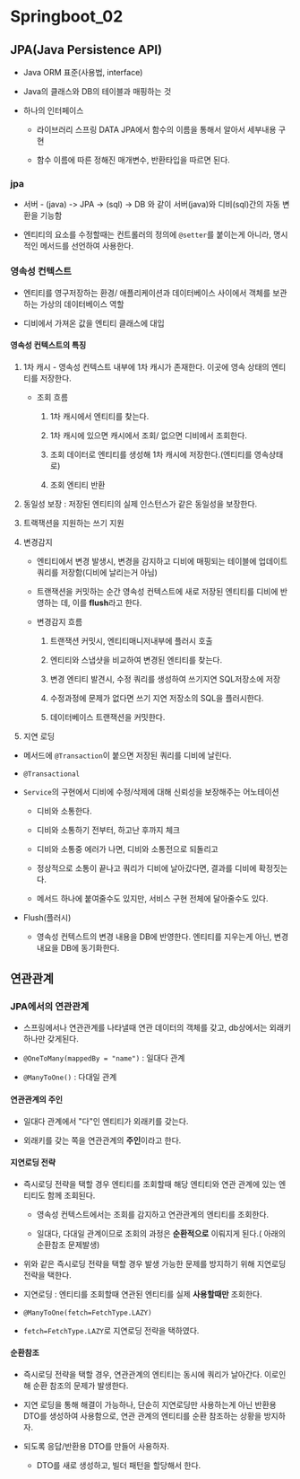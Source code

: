 # Springboot_02

## JPA(Java Persistence API)

- Java ORM 표준(사용법, interface)

- Java의 클래스와 DB의 테이블과 매핑하는 것 

- 하나의 인터페이스
  
  - 라이브러리 스프링 DATA JPA에서  함수의 이름을 통해서 알아서 세부내용 구현
  
  - 함수 이름에 따른 정해진 매개변수, 반환타입을 따르면 된다.

### jpa

- 서버 - (java) -> JPA -> (sql) -> DB 와 같이 서버(java)와 디비(sql)간의 자동 변환을 기능함

- 엔티티의 요소를 수정할때는 컨트롤러의 정의에 `@setter`를 붙이는게 아니라, 명시적인 메서드를 선언하여 사용한다.

### 영속성 컨텍스트

- 엔티티를 영구저장하는 환경/ 애플리케이션과 데이터베이스 사이에서 객체를 보관하는 가상의 데이터베이스 역할

- 디비에서 가져온 값을 엔티티 클래스에 대입

#### 영속성 컨텍스트의 특징

1. 1차 캐시 - 영속성 컨텍스트 내부에 1차 캐시가 존재한다. 이곳에 영속 상태의 엔티티를 저장한다.
   
   - 조회 흐름
     
     1. 1차 캐시에서 엔티티를 찾는다.
     
     2. 1차 캐시에 있으면 캐시에서 조회/ 없으면 디비에서 조회한다.
     
     3. 조회 데이터로 엔티티를 생성해 1차 캐시에 저장한다.(엔티티를 영속상태로)
     
     4. 조회 엔티티 반환

2. 동일성 보장 : 저장된 엔티티의 실제 인스턴스가 같은 동일성을 보장한다.

3. 트랙잭션을 지원하는 쓰기 지원

4. 변경감지
   
   - 엔티티에서 변경 발생시, 변경을 감지하고 디비에 매핑되는 테이블에 업데이트 쿼리를 저장함(디비에 날리는거 아님)
   
   - 트랜잭션을 커밋하는 순간 영속성 컨텍스트에 새로 저장된 엔티티를 디비에 반영하는 데, 이를 **flush**라고 한다.
   
   - 변경감지 흐름
     
     1. 트랜잭션 커밋시, 엔티티매니저내부에 플러시 호출
     
     2. 엔티티와 스냅샷을 비교하여 변경된 엔티티를 찾는다.
     
     3. 변경 엔티티 발견시, 수정 쿼리를 생성하여 쓰기지연 SQL저장소에 저장
     
     4. 수정과정에 문제가 없다면 쓰기 지연 저장소의 SQL을 플러시한다.
     
     5. 데이터베이스 트랜잭션을 커밋한다.

5. 지연 로딩
- 메서드에 `@Transaction`이 붙으면 저장된 쿼리를 디비에 날린다.

- `@Transactional`

- `Service`의 구현에서 디비에 수정/삭제에 대해 신뢰성을 보장해주는 어노테이션
  
  - 디비와 소통한다.
  
  - 디비와 소통하기 전부터, 하고난 후까지 체크
  
  - 디비와 소통중 에러가 나면, 디비와 소통전으로 되돌리고
  
  - 정상적으로 소통이 끝나고 쿼리가 디비에 날아갔다면, 결과를 디비에 확정짓는다.
  
  - 메서드 하나에 붙여줄수도 있지만, 서비스 구현 전체에 달아줄수도 있다.

- Flush(플러시)
  
  - 영속성 컨텍스트의 변경 내용을 DB에 반영한다. 엔티티를 지우는게 아닌, 변경 내요을 DB에 동기화한다.

## 연관관계

### JPA에서의 연관관계

- 스프링에서나 연관관계를 나타낼때 연관 데이터의 객체를 갖고, db상에서는 외래키하나만 갖게된다.

- `@OneToMany(mappedBy = "name")` : 일대다 관계

- `@ManyToOne()` : 다대일 관계

#### 연관관계의 주인

- 일대다 관계에서 "다"인 엔티티가 외래키를 갖는다.

- 외래키를 갖는 쪽을 연관관계의 **주인**이라고 한다.

#### 지연로딩 전략

- 즉시로딩 전략을 택할 경우 엔티티를 조회할때 해당 엔티티와 연관 관계에 있는 엔티티도 함께 조회된다.
  
  - 영속성 컨텍스트에서는 조회를 감지하고 연관관계의 엔티티를 조회한다.
  
  - 일대다, 다대일 관계이므로 조회의 과정은 **순환적으로** 이뤄지게 된다.( 아래의 순환참조 문제발생)

- 위와 같은 즉시로딩 전략을 택할 경우 발생 가능한 문제를 방지하기 위해 지연로딩 전략을 택한다.

- 지연로딩 : 엔티티를 조회할때 연관된 엔티티를 실제 **사용할때만** 조회한다.

- `@ManyToOne(fetch=FetchType.LAZY)`

- `fetch=FetchType.LAZY`로 지연로딩 전략을 택하였다.

#### 순환참조

- 즉시로딩 전략을 택할 경우, 연관관계의 엔티티는 동시에 쿼리가 날아간다. 이로인해 순환 참조의 문제가 발생한다.

- 지연 로딩을 통해 해결이 가능하나, 단순히 지연로딩만 사용하는게 아닌 반환용  DTO를 생성하여 사용함으로, 연관 관계의 엔티티를 순환 참조하는 상황을 방지하자.

- 되도록 응답/반환용 DTO를 만들어 사용하자.
  
  - DTO를 새로 생성하고, 빌더 패턴을 할당해서 한다.
